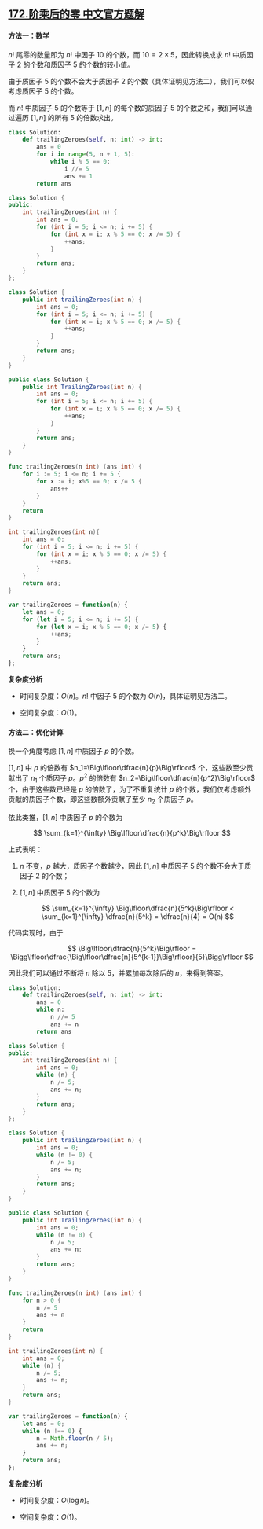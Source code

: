 ## [172.阶乘后的零 中文官方题解](https://leetcode.cn/problems/factorial-trailing-zeroes/solutions/100000/jie-cheng-hou-de-ling-by-leetcode-soluti-1egk)

#### 方法一：数学

$n!$ 尾零的数量即为 $n!$ 中因子 $10$ 的个数，而 $10=2\times 5$，因此转换成求 $n!$ 中质因子 $2$ 的个数和质因子 $5$ 的个数的较小值。

由于质因子 $5$ 的个数不会大于质因子 $2$ 的个数（具体证明见方法二），我们可以仅考虑质因子 $5$ 的个数。

而 $n!$ 中质因子 $5$ 的个数等于 $[1,n]$ 的每个数的质因子 $5$ 的个数之和，我们可以通过遍历 $[1,n]$ 的所有 $5$ 的倍数求出。 

```Python [sol1-Python3]
class Solution:
    def trailingZeroes(self, n: int) -> int:
        ans = 0
        for i in range(5, n + 1, 5):
            while i % 5 == 0:
                i //= 5
                ans += 1
        return ans
```

```C++ [sol1-C++]
class Solution {
public:
    int trailingZeroes(int n) {
        int ans = 0;
        for (int i = 5; i <= n; i += 5) {
            for (int x = i; x % 5 == 0; x /= 5) {
                ++ans;
            }
        }
        return ans;
    }
};
```

```Java [sol1-Java]
class Solution {
    public int trailingZeroes(int n) {
        int ans = 0;
        for (int i = 5; i <= n; i += 5) {
            for (int x = i; x % 5 == 0; x /= 5) {
                ++ans;
            }
        }
        return ans;
    }
}
```

```C# [sol1-C#]
public class Solution {
    public int TrailingZeroes(int n) {
        int ans = 0;
        for (int i = 5; i <= n; i += 5) {
            for (int x = i; x % 5 == 0; x /= 5) {
                ++ans;
            }
        }
        return ans;
    }
}
```

```go [sol1-Golang]
func trailingZeroes(n int) (ans int) {
    for i := 5; i <= n; i += 5 {
        for x := i; x%5 == 0; x /= 5 {
            ans++
        }
    }
    return
}
```

```C [sol1-C]
int trailingZeroes(int n){
    int ans = 0;
    for (int i = 5; i <= n; i += 5) {
        for (int x = i; x % 5 == 0; x /= 5) {
            ++ans;
        }
    }
    return ans;
}
```

```JavaScript [sol1-JavaScript]
var trailingZeroes = function(n) {
    let ans = 0;
    for (let i = 5; i <= n; i += 5) {
        for (let x = i; x % 5 == 0; x /= 5) {
            ++ans;
        }
    }
    return ans;
};
```

**复杂度分析**

- 时间复杂度：$O(n)$。$n!$ 中因子 $5$ 的个数为 $O(n)$，具体证明见方法二。

- 空间复杂度：$O(1)$。

#### 方法二：优化计算

换一个角度考虑 $[1,n]$ 中质因子 $p$ 的个数。
 
$[1,n]$ 中 $p$ 的倍数有 $n_1=\Big\lfloor\dfrac{n}{p}\Big\rfloor$ 个，这些数至少贡献出了 $n_1$ 个质因子 $p$。$p^2$ 的倍数有 $n_2=\Big\lfloor\dfrac{n}{p^2}\Big\rfloor$ 个，由于这些数已经是 $p$ 的倍数了，为了不重复统计 $p$ 的个数，我们仅考虑额外贡献的质因子个数，即这些数额外贡献了至少 $n_2$ 个质因子 $p$。

依此类推，$[1,n]$ 中质因子 $p$ 的个数为

$$
\sum_{k=1}^{\infty} \Big\lfloor\dfrac{n}{p^k}\Big\rfloor
$$

上式表明：

1. $n$ 不变，$p$ 越大，质因子个数越少，因此 $[1,n]$ 中质因子 $5$ 的个数不会大于质因子 $2$ 的个数；
2. $[1,n]$ 中质因子 $5$ 的个数为

   $$
   \sum_{k=1}^{\infty} \Big\lfloor\dfrac{n}{5^k}\Big\rfloor < \sum_{k=1}^{\infty} \dfrac{n}{5^k} = \dfrac{n}{4} = O(n)
   $$

代码实现时，由于

$$
\Big\lfloor\dfrac{n}{5^k}\Big\rfloor = \Bigg\lfloor\dfrac{\Big\lfloor\dfrac{n}{5^{k-1}}\Big\rfloor}{5}\Bigg\rfloor
$$

因此我们可以通过不断将 $n$ 除以 $5$，并累加每次除后的 $n$，来得到答案。 

```Python [sol2-Python3]
class Solution:
    def trailingZeroes(self, n: int) -> int:
        ans = 0
        while n:
            n //= 5
            ans += n
        return ans
```

```C++ [sol2-C++]
class Solution {
public:
    int trailingZeroes(int n) {
        int ans = 0;
        while (n) {
            n /= 5;
            ans += n;
        }
        return ans;
    }
};
```

```Java [sol2-Java]
class Solution {
    public int trailingZeroes(int n) {
        int ans = 0;
        while (n != 0) {
            n /= 5;
            ans += n;
        }
        return ans;
    }
}
```

```C# [sol2-C#]
public class Solution {
    public int TrailingZeroes(int n) {
        int ans = 0;
        while (n != 0) {
            n /= 5;
            ans += n;
        }
        return ans;
    }
}
```

```go [sol2-Golang]
func trailingZeroes(n int) (ans int) {
    for n > 0 {
        n /= 5
        ans += n
    }
    return
}
```

```C [sol2-C]
int trailingZeroes(int n) {
    int ans = 0;
    while (n) {
        n /= 5;
        ans += n;
    }
    return ans;
}
```

```JavaScript [sol2-JavaScript]
var trailingZeroes = function(n) {
    let ans = 0;
    while (n !== 0) {
        n = Math.floor(n / 5);
        ans += n;
    }
    return ans;
};
```

**复杂度分析**

- 时间复杂度：$O(\log n)$。

- 空间复杂度：$O(1)$。